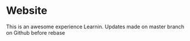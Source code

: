 # Website

This is an awesome experience
Learnin.
Updates made on master branch on Github before rebase
